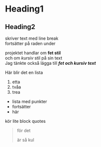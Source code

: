 
# Heading1

## Heading2

skriver text med line break  
fortsätter på raden under

projektet handlar om **fet stil**  
och om *kursiv* stil på sin text  
Jag tänkte också lägga till ***fet och kursiv text***

Här blir det en lista
1. etta
1. tvåa
1. trea

- lista med punkter
- fortsätter
- här

kör lite block quotes
> för det
>
> är så kul
>


